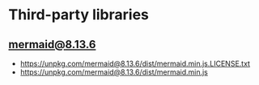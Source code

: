 # Third-party libraries

## mermaid@8.13.6

- <https://unpkg.com/mermaid@8.13.6/dist/mermaid.min.js.LICENSE.txt>
- <https://unpkg.com/mermaid@8.13.6/dist/mermaid.min.js>
